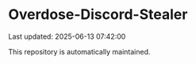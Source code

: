 # Overdose-Discord-Stealer

Last updated: 2025-06-13 07:42:00

This repository is automatically maintained.

